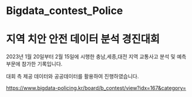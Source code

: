 # Bigdata_contest_Police

# 지역 치안 안전 데이터 분석 경진대회
2023년 1월 20일부터 2월 15일에 시행한 충남,세종,대전 지역 교통사고 분석 및 예측 부문에 참가한 기록입니다.

대회 측 제공 데이터와 공공데이터를 활용하여 진행하였습니다.


https://www.bigdata-policing.kr/board/b_contest/view?idx=167&category=
